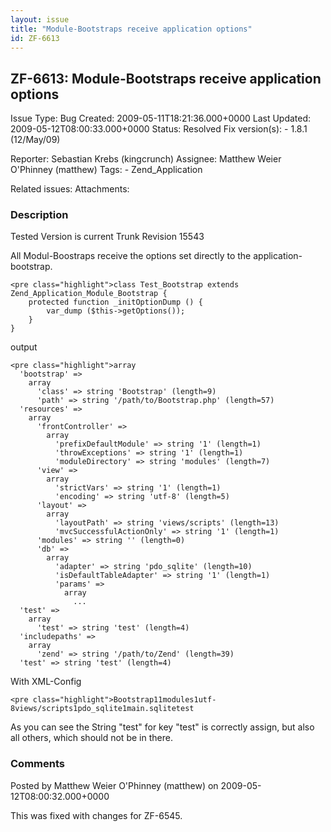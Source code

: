 ```yaml
---
layout: issue
title: "Module-Bootstraps receive application options"
id: ZF-6613
---
```


ZF-6613: Module-Bootstraps receive application options
------------------------------------------------------

 Issue Type: Bug Created: 2009-05-11T18:21:36.000+0000 Last Updated: 2009-05-12T08:00:33.000+0000 Status: Resolved Fix version(s): - 1.8.1 (12/May/09)
 
 Reporter:  Sebastian Krebs (kingcrunch)  Assignee:  Matthew Weier O'Phinney (matthew)  Tags: - Zend\_Application
 
 Related issues: 
 Attachments: 
### Description

Tested Version is current Trunk Revision 15543

All Modul-Boostraps receive the options set directly to the application-bootstrap.

 
    <pre class="highlight">class Test_Bootstrap extends Zend_Application_Module_Bootstrap {
        protected function _initOptionDump () {
            var_dump ($this->getOptions());
        }
    }

output

 
    <pre class="highlight">array
      'bootstrap' => 
        array
          'class' => string 'Bootstrap' (length=9)
          'path' => string '/path/to/Bootstrap.php' (length=57)
      'resources' => 
        array
          'frontController' => 
            array
              'prefixDefaultModule' => string '1' (length=1)
              'throwExceptions' => string '1' (length=1)
              'moduleDirectory' => string 'modules' (length=7)
          'view' => 
            array
              'strictVars' => string '1' (length=1)
              'encoding' => string 'utf-8' (length=5)
          'layout' => 
            array
              'layoutPath' => string 'views/scripts' (length=13)
              'mvcSuccessfulActionOnly' => string '1' (length=1)
          'modules' => string '' (length=0)
          'db' => 
            array
              'adapter' => string 'pdo_sqlite' (length=10)
              'isDefaultTableAdapter' => string '1' (length=1)
              'params' => 
                array
                  ...
      'test' => 
        array
          'test' => string 'test' (length=4)
      'includepaths' => 
        array
          'zend' => string '/path/to/Zend' (length=39)
      'test' => string 'test' (length=4)


With XML-Config

 
    <pre class="highlight">Bootstrap11modules1utf-8views/scripts1pdo_sqlite1main.sqlitetest

As you can see the String "test" for key "test" is correctly assign, but also all others, which should not be in there.

 

 

### Comments

Posted by Matthew Weier O'Phinney (matthew) on 2009-05-12T08:00:32.000+0000

This was fixed with changes for ZF-6545.

 

 
